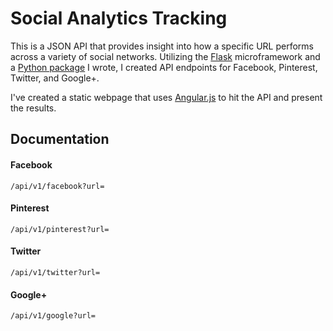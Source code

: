 # Social Analytics Tracking

This is a JSON API that provides insight into how a specific URL performs across a variety of social networks.  Utilizing the [Flask](http://flask.pocoo.org/) microframework and a [Python package](https://pypi.python.org/pypi/socialanalytics) I wrote, I created API endpoints for Facebook, Pinterest, Twitter, and Google+.

I've created a static webpage that uses [Angular.js](https://angularjs.org/) to hit the API and present the results.

## Documentation

#### Facebook

```
/api/v1/facebook?url=
```

#### Pinterest

```
/api/v1/pinterest?url=
```

#### Twitter

```
/api/v1/twitter?url=
```

#### Google+

```
/api/v1/google?url=
```
